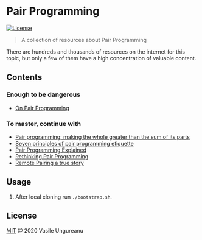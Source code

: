 # Pair Programming

<a href="https://github.com/VasileUngureanu/ways-of-working/blob/master/LICENSE"><img src="https://img.shields.io/badge/license-MIT-green.svg" alt="License"></a>

> A collection of resources about Pair Programming

There are hundreds and thousands of resources on the internet for this topic, but only a few of them have a high concentration of valuable content.

## Contents

### Enough to be dangerous

* [On Pair Programming](https://martinfowler.com/articles/on-pair-programming.html)

### To master, continue with

* [Pair programming: making the whole greater than the sum of its parts](https://nvoulgaris.com/pair-programming-making-the-whole-greater-than-the-sum-of-its-parts/)
* [Seven principles of pair programming etiquette](https://www.thoughtworks.com/insights/blog/seven-principles-pair-programming-etiquette?utm_source=twitter&utm_medium=social&utm_campaign=tech)
* [Pair Programming Explained](https://engineering.shopify.com/blogs/engineering/pair-programming-explained)
* [Rethinking Pair Programming](https://codurance.com/2015/03/15/rethinking-pair-programming/)
* [Remote Pairing a true story](https://codurance.com/2020/03/03/remote-pairing-a-true-story/)

## Usage

1. After local cloning run `./bootstrap.sh`.

License
-------

[MIT](LICENSE) @ 2020 Vasile Ungureanu

